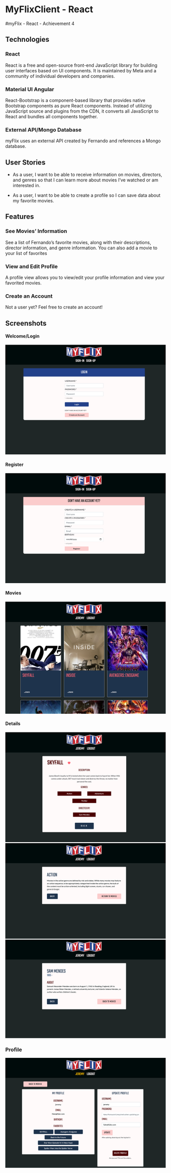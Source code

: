 # MyFlixClient - React

#myFlix - React - Achievement 4

## Technologies
### React
React is a free and open-source front-end JavaScript library for building user interfaces based on UI components. It is maintained by Meta and a community of individual developers and companies.

### Material UI Angular
React-Bootstrap is a component-based library that provides native Bootstrap components as pure React components. Instead of utilizing JavaScript source and plugins from the CDN, it converts all JavaScript to React and bundles all components together.

### External API/Mongo Database
myFlix uses an external API created by Fernando and references a Mongo database.

## User Stories

- As a user, I want to be able to receive information on movies, directors, and genres so that I can learn more about movies I’ve watched or am interested in. 

- As a user, I want to be able to create a profile so I can save data about my favorite movies.


## Features
### See Movies’ Information
See a list of Fernando’s favorite movies, along with their descriptions, director information, and genre information. You can also add a movie to your list of favorites

### View and Edit Profile
A profile view allows you to view/edit your profile information and view your favorited movies.

### Create an Account
Not a user yet? Feel free to create an account!

## Screenshots
#### Welcome/Login
<img src="/src/hero-assets/myflix-react-welcome.png">

#### Register
<img src="/src/hero-assets/myflix-react-register.png">

#### Movies
<img src="/src/hero-assets/myflix-react-movies.png">

#### Details
<img src="/src/hero-assets/myflix-react-movie-view.png">
<img src="/src/hero-assets/myflix-react-genre.png">
<img src="/src/hero-assets/myflix-react-director.png">

### Profile
<img src="/src/hero-assets/myflix-react-profile.png">